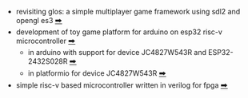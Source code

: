* revisiting glos: a simple multiplayer game framework using sdl2 and opengl es3 [🠲](https://github.com/calint/glos)
* development of toy game platform for arduino on esp32 risc-v microcontroller [🠲](https://github.com/calint/bam)
  - in arduino with support for device JC4827W543R and ESP32-2432S028R [🠲](https://github.com/calint/arduino-bam)
  - in platformio for device JC4827W543R [🠲](https://github.com/calint/JC4827W543R)
* simple risc-v based microcontroller written in verilog for fpga [🠲](https://github.com/calint/riscv)
